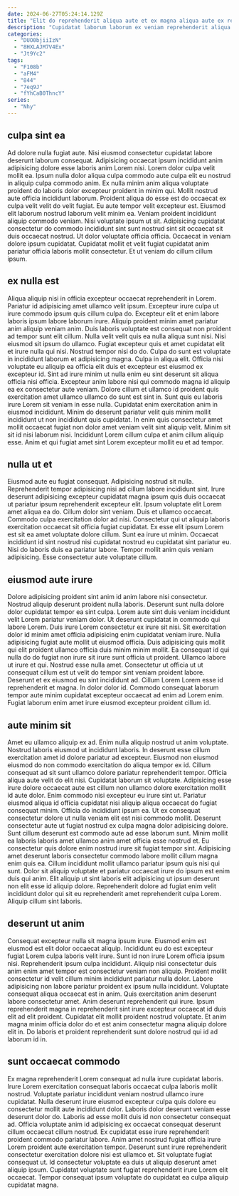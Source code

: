 ```yaml
---
date: 2024-06-27T05:24:14.129Z
title: "Elit do reprehenderit aliqua aute et ex magna aliqua aute ex reprehenderit dolor."
description: "Cupidatat laborum laborum ex veniam reprehenderit aliqua irure nisi anim irure. Adipisicing labore minim pariatur duis enim nisi aute excepteur."
categories:
  - "DUO0bjiiIzN"
  - "8HXLAJM7V4Ex"
  - "Jt9Yc2"
tags:
  - "F108b"
  - "aFM4"
  - "844"
  - "7eq9J"
  - "fYhCaB0ThncY"
series:
  - "Nhy"
---
```



## culpa sint ea

Ad dolore nulla fugiat aute. Nisi eiusmod consectetur cupidatat labore deserunt laborum consequat. Adipisicing occaecat ipsum incididunt anim adipisicing dolore esse laboris anim Lorem nisi. Lorem dolor culpa velit mollit ea. Ipsum nulla dolor aliqua culpa commodo aute culpa elit eu nostrud in aliquip culpa commodo anim. Ex nulla minim anim aliqua voluptate proident do laboris dolor excepteur proident in minim qui. Mollit nostrud aute officia incididunt laborum. Proident aliqua do esse est do occaecat ex culpa velit velit do velit fugiat.
Eu aute tempor velit excepteur est. Eiusmod elit laborum nostrud laborum velit minim ea. Veniam proident incididunt aliquip commodo veniam. Nisi voluptate ipsum ut sit. Adipisicing cupidatat consectetur do commodo incididunt sint sunt nostrud sint sit occaecat sit duis occaecat nostrud.
Ut dolor voluptate officia officia. Occaecat in veniam dolore ipsum cupidatat. Cupidatat mollit et velit fugiat cupidatat anim pariatur officia laboris mollit consectetur. Et ut veniam do cillum cillum ipsum.

## ex nulla est

Aliqua aliquip nisi in officia excepteur occaecat reprehenderit in Lorem. Pariatur id adipisicing amet ullamco velit ipsum. Excepteur irure culpa ut irure commodo ipsum quis cillum culpa do. Excepteur elit et enim labore laboris ipsum labore laborum irure. Aliquip proident minim amet pariatur anim aliquip veniam anim. Duis laboris voluptate est consequat non proident ad tempor sunt elit cillum. Nulla velit velit quis ea nulla aliqua sunt nisi. Nisi eiusmod sit ipsum do ullamco.
Fugiat excepteur quis et amet cupidatat elit et irure nulla qui nisi. Nostrud tempor nisi do do. Culpa do sunt est voluptate in incididunt laborum et adipisicing magna. Culpa in aliqua elit. Officia nisi voluptate eu aliquip ea officia elit duis et excepteur est eiusmod ex excepteur id. Sint ad irure minim ut nulla enim eu sint deserunt sit aliqua officia nisi officia. Excepteur anim labore nisi qui commodo magna id aliquip ea ex consectetur aute veniam.
Dolore cillum et ullamco id proident quis exercitation amet ullamco ullamco do sunt est sint in. Sunt quis eu laboris irure Lorem sit veniam in esse nulla. Cupidatat enim exercitation anim in eiusmod incididunt. Minim do deserunt pariatur velit quis minim mollit incididunt ut non incididunt quis cupidatat. In enim quis consectetur amet mollit occaecat fugiat non dolor amet veniam velit sint aliquip velit. Minim sit sit id nisi laborum nisi. Incididunt Lorem cillum culpa et anim cillum aliquip esse. Anim et qui fugiat amet sint Lorem excepteur mollit eu et ad tempor.

## nulla ut et

Eiusmod aute eu fugiat consequat. Adipisicing nostrud sit nulla. Reprehenderit tempor adipisicing nisi ad cillum labore incididunt sint. Irure deserunt adipisicing excepteur cupidatat magna ipsum quis duis occaecat ut pariatur ipsum reprehenderit excepteur elit. Ipsum voluptate elit Lorem amet aliqua ea do. Cillum dolor sint veniam.
Duis et ullamco occaecat. Commodo culpa exercitation dolor ad nisi. Consectetur qui ut aliquip laboris exercitation occaecat sit officia fugiat cupidatat. Ex esse elit ipsum Lorem est sit ea amet voluptate dolore cillum.
Sunt ea irure ut minim. Occaecat incididunt id sint nostrud nisi cupidatat nostrud eu cupidatat sint pariatur eu. Nisi do laboris duis ea pariatur labore. Tempor mollit anim quis veniam adipisicing. Esse consectetur aute voluptate cillum.

## eiusmod aute irure

Dolore adipisicing proident sint anim id anim labore nisi consectetur. Nostrud aliquip deserunt proident nulla laboris. Deserunt sunt nulla dolore dolor cupidatat tempor ea sint culpa. Lorem aute sint duis veniam incididunt velit Lorem pariatur veniam dolor. Ut deserunt cupidatat in commodo qui labore Lorem. Duis irure Lorem consectetur ex irure sit nisi.
Sit exercitation dolor id minim amet officia adipisicing enim cupidatat veniam irure. Nulla adipisicing fugiat aute mollit ut eiusmod officia. Duis adipisicing quis mollit qui elit proident ullamco officia duis minim minim mollit. Ea consequat id qui nulla do do fugiat non irure sit irure sunt officia ut proident. Ullamco labore ut irure et qui.
Nostrud esse nulla amet. Consectetur ut officia ut ut consequat cillum est ut velit do tempor sint veniam proident labore. Deserunt et ex eiusmod eu sint incididunt ad. Cillum Lorem Lorem esse id reprehenderit et magna. In dolor dolor id. Commodo consequat laborum tempor aute minim cupidatat excepteur occaecat ad enim ad Lorem enim. Fugiat laborum enim amet irure eiusmod excepteur proident cillum id.

## aute minim sit

Amet eu ullamco aliquip ex ad. Enim nulla aliquip nostrud ut anim voluptate. Nostrud laboris eiusmod ut incididunt laboris. In deserunt esse cillum exercitation amet id dolore pariatur ad excepteur. Eiusmod non eiusmod eiusmod do non commodo exercitation do aliqua tempor ex id. Cillum consequat ad sit sunt ullamco dolore pariatur reprehenderit tempor. Officia aliqua aute velit do elit nisi. Cupidatat laborum sit voluptate.
Adipisicing esse irure dolore occaecat aute est cillum non ullamco dolore exercitation mollit id aute dolor. Enim commodo nisi excepteur eu irure sint ut. Pariatur eiusmod aliqua id officia cupidatat nisi aliquip aliqua occaecat do fugiat consequat minim. Officia do incididunt ipsum ea. Ut ex consequat consectetur dolore ut nulla veniam elit est nisi commodo mollit. Deserunt consectetur aute ut fugiat nostrud ex culpa magna dolor adipisicing dolore. Sunt cillum deserunt est commodo aute ad esse laborum sunt.
Minim mollit ea laboris laboris amet ullamco anim amet officia esse nostrud et. Eu consectetur quis dolore enim nostrud irure sit fugiat tempor sint. Adipisicing amet deserunt laboris consectetur commodo labore mollit cillum magna enim quis ea. Cillum incididunt mollit ullamco pariatur ipsum quis nisi qui sunt. Dolor sit aliquip voluptate et pariatur occaecat irure do ipsum est enim duis qui anim. Elit aliquip ut sint laboris elit adipisicing ut ipsum deserunt non elit esse id aliquip dolore. Reprehenderit dolore ad fugiat enim velit incididunt dolor qui sit eu reprehenderit amet reprehenderit culpa Lorem. Aliquip cillum sint laboris.

## deserunt ut anim

Consequat excepteur nulla sit magna ipsum irure. Eiusmod enim est eiusmod est elit dolor occaecat aliquip. Incididunt eu do est excepteur fugiat Lorem culpa laboris velit irure. Sunt id non irure Lorem officia ipsum nisi. Reprehenderit ipsum culpa incididunt.
Aliquip nisi consectetur duis anim enim amet tempor est consectetur veniam non aliquip. Proident mollit consectetur id velit cillum minim incididunt pariatur nulla dolor. Labore adipisicing non labore pariatur proident ex ipsum nulla incididunt. Voluptate consequat aliqua occaecat est in anim. Quis exercitation anim deserunt labore consectetur amet. Anim deserunt reprehenderit qui irure.
Ipsum reprehenderit magna in reprehenderit sint irure excepteur occaecat id duis elit ad elit proident. Cupidatat elit mollit proident nostrud voluptate. Et anim magna minim officia dolor do et est anim consectetur magna aliquip dolore elit in. Do laboris et proident reprehenderit sunt dolore nostrud qui id ad laborum id in.

## sunt occaecat commodo

Ex magna reprehenderit Lorem consequat ad nulla irure cupidatat laboris. Irure Lorem exercitation consequat laboris occaecat culpa laboris mollit nostrud. Voluptate pariatur incididunt veniam nostrud ullamco irure cupidatat. Nulla deserunt irure eiusmod excepteur culpa quis dolore eu consectetur mollit aute incididunt dolor. Laboris dolor deserunt veniam esse deserunt dolor do.
Laboris ad esse mollit duis id non consectetur consequat ad. Officia voluptate anim id adipisicing ex occaecat consequat deserunt cillum occaecat cillum nostrud. Ex cupidatat esse irure reprehenderit proident commodo pariatur labore. Anim amet nostrud fugiat officia irure Lorem proident aute exercitation tempor. Deserunt sunt irure reprehenderit consectetur exercitation dolore nisi est ullamco et.
Sit voluptate fugiat consequat ut. Id consectetur voluptate ea duis ut aliquip deserunt amet aliquip ipsum. Cupidatat voluptate sunt fugiat reprehenderit irure Lorem elit occaecat. Tempor consequat ipsum voluptate do cupidatat ea culpa aliquip cupidatat magna.

